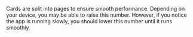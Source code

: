 Cards are split into pages to ensure smooth performance. Depending on your device, you may be able to raise this number. However, if you notice the app is running slowly, you should lower this number until it runs smoothly.
